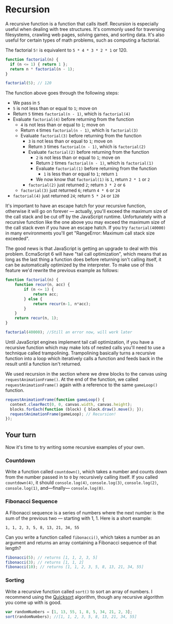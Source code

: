 # Recursion

A recursive function is a function that calls itself. Recursion is especially useful when dealing with tree structures. It's commonly used for traversing filesystems, crawling web pages, solving games, and sorting data. It's also useful for certain types of math problems, such as computing a factorial.

The factorial `5!` is equivalent to `5 * 4 * 3 * 2 * 1` or 120.

```js
function factorial(n) {
  if (n <= 1) { return 1 };
  return n * factorial(n - 1);
}

factorial(5); // 120
```

The function above goes through the following steps:

* We pass in `5`
* `5` is not less than or equal to `1`; move on
* Return `5` times `factorial(n - 1)`, which is `factorial(4)`
* Evaluate `factorial(4)` before returning from the function
  * `4` is not less than or equal to `1`; move on
  * Return `4` times `factorial(n - 1)`, which is `factorial(3)`
  * Evaluate `factorial(3)` before returning from the function
    * `3` is not less than or equal to `1`; move on
    * Return `3` times `factorial(n - 1)`, which is `factorial(2)`
    * Evaluate `factorial(2)` before returning from the function
      * `2` is not less than or equal to `1`; move on
      * Return `2` times `factorial(n - 1)`, which is `factorial(1)`
      * Evaluate `factorial(1)` before returning from the function
        * `1` is less than or equal to `1`; return `1`
      * We now know that `factorial(1)` is `1`, return `2 * 1` or `2`
    * `factorial(2)` just returned `2`; return `3 * 2` or `6`
  * `factorial(3)` just returned `6`; return `4 * 6` or `24`
* `factorial(4)` just returned `24`; return `5 * 24` or `120`

It's important to have an escape hatch for your recursive function, otherwise it will go on forever — actually, you'll exceed the maximum size of the call stack and be cut off by the JavaScript runtime. Unfortunately with a recursive function like the one above you may exceed the maximum size of the call stack even if you have an escape hatch. If you try `factorial(40000)` in many environments you'll get "RangeError: Maximum call stack size exceeded".

The good news is that JavaScript is getting an upgrade to deal with this problem. EcmaScript 6 will have "tail call optimization", which means that as long as the last thing a function does before returning isn't calling itself, it can be automatically optimized by the interpreter. To make use of this feature we'd rewrite the previous example as follows:

```js
function factorial(n) {
    function recur(n, acc) {
        if (n <= 1) {
            return acc;
        } else {
            return recur(n-1, n*acc);
        }
    }
    return recur(n, 1);
}

factorial(40000); //Still an error now, will work later
```

Until JavaScript engines implement tail call optimization, if you have a recursive function which may make lots of nested calls you'll need to use a technique called trampolining. Trampolining basically turns a recursive function into a loop which iteratively calls a function and feeds back in the result until a function isn't returned.

We used recursion in the section where we drew blocks to the canvas using `requestAnimationFrame()`. At the end of the function, we called `requestAnimationFrame()` again with a reference to the same `gameLoop()` function.

```js
requestAnimationFrame(function gameLoop() {
  context.clearRect(0, 0, canvas.width, canvas.height);
  blocks.forEach(function (block) { block.draw().move(); });
  requestAnimationFrame(gameLoop); // Recursion!
});
```

## Your turn
Now it's time to try writing some recursive examples of your own.

### Countdown

Write a function called `countdown()`, which takes a number and counts down from the number passed in to `0` by recursively calling itself. If you called `countdown(4)`, it should `console.log(4)`, `console.log(3)`, `console.log(2)`,  `console.log(1)`, and—finally— `console.log(0)`.

### Fibonacci Sequence

A Fibonacci sequence is a series of numbers where the next number is the sum of the previous two — starting with 1, 1. Here is a short example:

```
1, 1, 2, 3, 5, 8, 13, 21, 34, 55
```

Can you write a function called `fibonacci()`, which takes a number as an argument and returns an array containing a Fibonacci sequence of that length?

```js
fibonacci(5); // returns [1, 1, 2, 3, 5]
fibonacci(3); // returns [1, 1, 2]
fibonacci(10); // returns [1, 1, 2, 3, 5, 8, 13, 21, 34, 55]
```

### Sorting

Write a recursive function called `sort()` to sort an array of numbers. I recommend using the  [Quicksort](https://en.wikipedia.org/wiki/Quicksort) algorithm, though any recursive algorithm you come up with is good.

```js
var randomNumbers = [1, 13, 55, 1, 8, 5, 34, 21, 2, 3];
sort(randomNumbers); //[1, 1, 2, 3, 5, 8, 13, 21, 34, 55]
```
